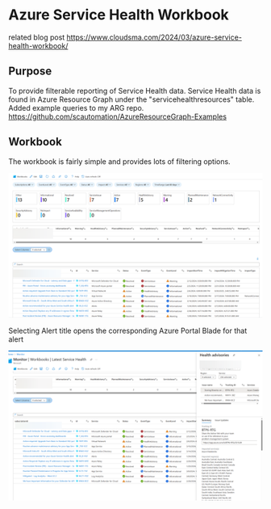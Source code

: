 # Azure Service Health Workbook

related blog post https://www.cloudsma.com/2024/03/azure-service-health-workbook/

## Purpose  

To provide filterable reporting of Service Health data. Service Health data is found in Azure Resource Graph under the "servicehealthresources" table. Added example queries to my ARG repo. https://github.com/scautomation/AzureResourceGraph-Examples

## Workbook  

The workbook is fairly simple and provides lots of filtering options.

![image](./images/overview.png)

Selecting Alert title opens the corresponding Azure Portal Blade for that alert

![image](./images/portalblade.png)
